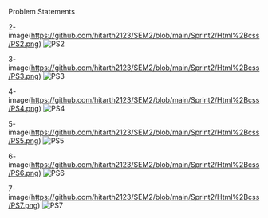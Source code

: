 Problem Statements

2- image(https://github.com/hitarth2123/SEM2/blob/main/Sprint2/Html%2Bcss/PS2.png)
![PS2](https://github.com/user-attachments/assets/4987efb4-c922-4070-8fe4-4c7fd12fa8ef)


3- image(https://github.com/hitarth2123/SEM2/blob/main/Sprint2/Html%2Bcss/PS3.png)
![PS3](https://github.com/user-attachments/assets/a7c0e729-8075-48db-bed7-f0b570bd62e3)


4- image(https://github.com/hitarth2123/SEM2/blob/main/Sprint2/Html%2Bcss/PS4.png)
![PS4](https://github.com/user-attachments/assets/342ce2c7-052a-41c9-8d14-7feedfbe81fa)


5- image(https://github.com/hitarth2123/SEM2/blob/main/Sprint2/Html%2Bcss/PS5.png)
![PS5](https://github.com/user-attachments/assets/12296212-a20e-4ba2-a87e-4fa161e7782b)


6- image(https://github.com/hitarth2123/SEM2/blob/main/Sprint2/Html%2Bcss/PS6.png)
![PS6](https://github.com/user-attachments/assets/c37c4b79-c73c-4875-841c-9950670567d8)


7- image(https://github.com/hitarth2123/SEM2/blob/main/Sprint2/Html%2Bcss/PS7.png)
![PS7](https://github.com/user-attachments/assets/01ed2a52-06a0-4f2d-b49c-df6de021db24)



